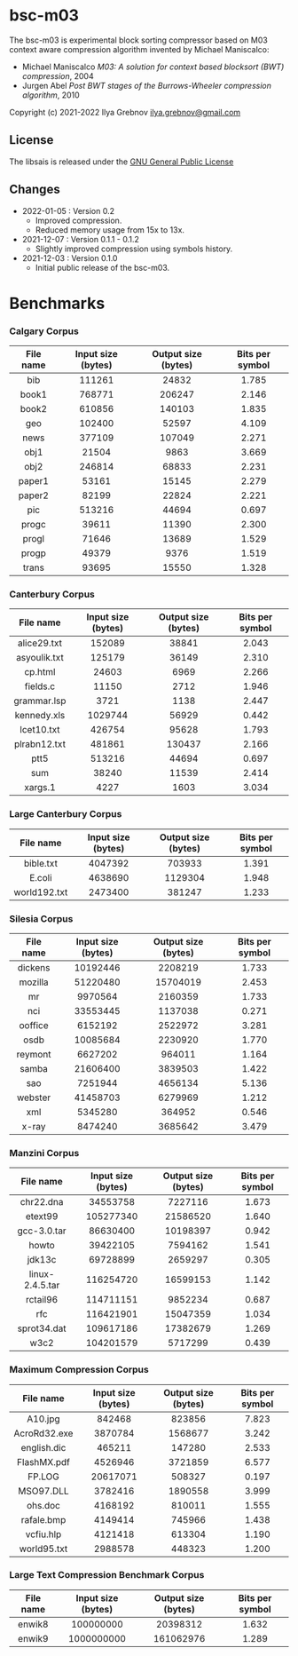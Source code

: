 # bsc-m03

The bsc-m03 is experimental block sorting compressor based on M03 context aware compression algorithm invented by Michael Maniscalco:
* Michael Maniscalco *M03: A solution for context based blocksort (BWT) compression*, 2004
* Jurgen Abel *Post BWT stages of the Burrows-Wheeler compression algorithm*, 2010

Copyright (c) 2021-2022 Ilya Grebnov <ilya.grebnov@gmail.com>

## License
The libsais is released under the [GNU General Public License](LICENSE "GNU General Public License")

## Changes
* 2022-01-05 : Version 0.2
  * Improved compression.
  * Reduced memory usage from 15x to 13x.
* 2021-12-07 : Version 0.1.1 - 0.1.2
  * Slightly improved compression using symbols history.
* 2021-12-03 : Version 0.1.0
  * Initial public release of the bsc-m03.

# Benchmarks

### Calgary Corpus ###
| File name | Input size (bytes) | Output size (bytes) | Bits per symbol |
|:---------------:|:-----------:|:------------:|:-------:|
| bib | 111261 | 24832 | 1.785 |
| book1 | 768771 | 206247 | 2.146 |
| book2 | 610856 | 140103 | 1.835 |
| geo | 102400 | 52597 | 4.109 |
| news | 377109 | 107049 | 2.271 |
| obj1 | 21504 | 9863 | 3.669 |
| obj2 | 246814 | 68833 | 2.231 |
| paper1 | 53161 | 15145 | 2.279 |
| paper2 | 82199 | 22824 | 2.221 |
| pic | 513216 | 44694 | 0.697 |
| progc | 39611 | 11390 | 2.300 |
| progl | 71646 | 13689 | 1.529 |
| progp | 49379 | 9376 | 1.519 |
| trans | 93695 | 15550 | 1.328 |

### Canterbury Corpus ###
| File name | Input size (bytes) | Output size (bytes) | Bits per symbol |
|:---------------:|:-----------:|:------------:|:-------:|
| alice29.txt | 152089 | 38841 | 2.043 |
| asyoulik.txt | 125179 | 36149 | 2.310 |
| cp.html | 24603 | 6969 | 2.266 |
| fields.c | 11150 | 2712 | 1.946 |
| grammar.lsp | 3721 | 1138 | 2.447 |
| kennedy.xls | 1029744 | 56929 | 0.442 |
| lcet10.txt | 426754 | 95628 | 1.793 |
| plrabn12.txt | 481861 | 130437 | 2.166 |
| ptt5 | 513216 | 44694 | 0.697 |
| sum | 38240 | 11539 | 2.414 |
| xargs.1 | 4227 | 1603 | 3.034 |

### Large Canterbury Corpus ###
| File name | Input size (bytes) | Output size (bytes) | Bits per symbol |
|:---------------:|:-----------:|:------------:|:-------:|
| bible.txt | 4047392 | 703933 | 1.391 |
| E.coli | 4638690 | 1129304 | 1.948 |
| world192.txt | 2473400 | 381247 | 1.233 |

### Silesia Corpus ###
| File name | Input size (bytes) | Output size (bytes) | Bits per symbol |
|:---------------:|:-----------:|:------------:|:-------:|
| dickens | 10192446 | 2208219 | 1.733 |
| mozilla | 51220480 | 15704019 | 2.453 |
| mr | 9970564 | 2160359 | 1.733 |
| nci | 33553445 | 1137038 | 0.271 |
| ooffice | 6152192 | 2522972 | 3.281 |
| osdb | 10085684 | 2230920 | 1.770 |
| reymont | 6627202 | 964011 | 1.164 |
| samba | 21606400 | 3839503 | 1.422 |
| sao | 7251944 | 4656134 | 5.136 |
| webster | 41458703 | 6279969 | 1.212 |
| xml | 5345280 | 364952 | 0.546 |
| x-ray | 8474240 | 3685642 | 3.479 |

### Manzini Corpus ###
| File name | Input size (bytes) | Output size (bytes) | Bits per symbol |
|:---------------:|:-----------:|:------------:|:-------:|
| chr22.dna | 34553758 | 7227116 | 1.673 |
| etext99 | 105277340 | 21586520 | 1.640 |
| gcc-3.0.tar | 86630400 | 10198397 | 0.942 |
| howto | 39422105 | 7594162 | 1.541 |
| jdk13c | 69728899 | 2659297 | 0.305 |
| linux-2.4.5.tar | 116254720 | 16599153 | 1.142 |
| rctail96 | 114711151 | 9852234 | 0.687 |
| rfc | 116421901 | 15047359 | 1.034 |
| sprot34.dat | 109617186 | 17382679 | 1.269 |
| w3c2 | 104201579 | 5717299 | 0.439 |

### Maximum Compression Corpus ###
| File name | Input size (bytes) | Output size (bytes) | Bits per symbol |
|:---------------:|:-----------:|:------------:|:-------:|
| A10.jpg | 842468 | 823856 | 7.823 |
| AcroRd32.exe | 3870784 | 1568677 | 3.242 |
| english.dic | 465211 | 147280 | 2.533 |
| FlashMX.pdf | 4526946 | 3721859 | 6.577 |
| FP.LOG | 20617071 | 508327 | 0.197 |
| MSO97.DLL | 3782416 | 1890558 | 3.999 |
| ohs.doc | 4168192 | 810011 | 1.555 |
| rafale.bmp | 4149414 | 745966 | 1.438 |
| vcfiu.hlp | 4121418 | 613304 | 1.190 |
| world95.txt | 2988578 | 448323 | 1.200 |

### Large Text Compression Benchmark Corpus ###
| File name | Input size (bytes) | Output size (bytes) | Bits per symbol |
|:---------------:|:-----------:|:------------:|:-------:|
| enwik8 | 100000000 | 20398312 | 1.632 |
| enwik9 | 1000000000 | 161062976 | 1.289 |
